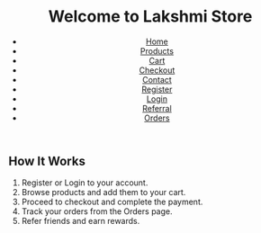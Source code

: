 <!DOCTYPE html><html lang="en">
<head>
    <meta charset="UTF-8">
    <meta name="viewport" content="width=device-width, initial-scale=1.0">
    <title>Lakshmi Store</title>
    <link rel="stylesheet" href="styles.css">
    <script src="https://cdnjs.cloudflare.com/ajax/libs/font-awesome/6.0.0/js/all.min.js" defer></script>
    <script src="script.js" defer></script>
</head>
<body>
    <header>
        <h1>Welcome to Lakshmi Store</h1>
        <nav>
            <ul>
                <li><a href="index.html"><i class="fa fa-home"></i> Home</a></li>
                <li><a href="products.html"><i class="fa fa-box"></i> Products</a></li>
                <li><a href="cart.html"><i class="fa fa-shopping-cart"></i> Cart</a></li>
                <li><a href="checkout.html"><i class="fa fa-credit-card"></i> Checkout</a></li>
                <li><a href="contact.html"><i class="fa fa-envelope"></i> Contact</a></li>
                <li><a href="register.html"><i class="fa fa-user-plus"></i> Register</a></li>
                <li><a href="login.html"><i class="fa fa-sign-in-alt"></i> Login</a></li>
                <li><a href="referral.html"><i class="fa fa-share"></i> Referral</a></li>
                <li><a href="orders.html"><i class="fa fa-list"></i> Orders</a></li>
            </ul>
        </nav>
    </header><section id="workflow">
    <h2>How It Works</h2>
    <ol>
        <li>Register or Login to your account.</li>
        <li>Browse products and add them to your cart.</li>
        <li>Proceed to checkout and complete the payment.</li>
        <li>Track your orders from the Orders page.</li>
        <li>Refer friends and earn rewards.</li>
    </ol>
</section>

</body>
</html>